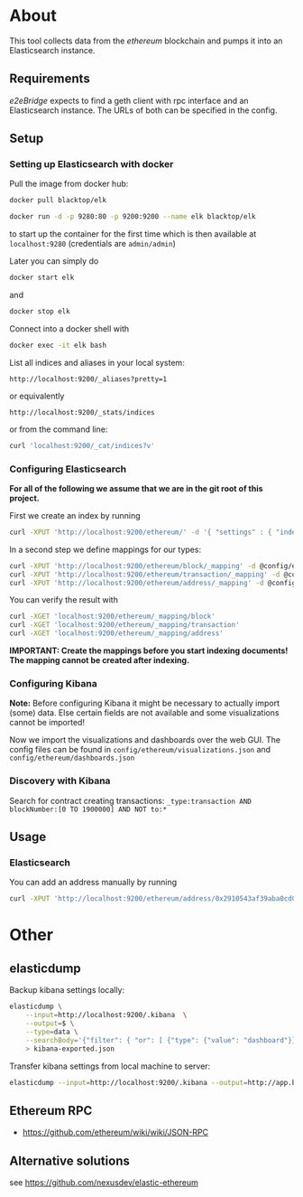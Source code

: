 # About

This tool collects data from the *ethereum* blockchain and pumps it into an Elasticsearch instance. 

## Requirements

_e2eBridge_ expects to find a geth client with rpc interface and an Elasticsearch instance. The URLs of both can be specified in the config.

## Setup

### Setting up Elasticsearch with docker

Pull the image from docker hub:
```bash
docker pull blacktop/elk
```

```bash
docker run -d -p 9280:80 -p 9200:9200 --name elk blacktop/elk 
```
to start up the container for the first time which is then available at `localhost:9280` (credentials are `admin/admin`)


Later you can simply do
```bash
docker start elk
```
and
```bash
docker stop elk
```

Connect into a docker shell with
```bash
docker exec -it elk bash
```

List all indices and aliases in your local system:
```
http://localhost:9200/_aliases?pretty=1
```
or equivalently
```
http://localhost:9200/_stats/indices
```
or from the command line:
```bash
curl 'localhost:9200/_cat/indices?v'
```

### Configuring Elasticsearch

**For all of the following we assume that we are in the git root of this project.**

First we create an index by running
```bash
curl -XPUT 'http://localhost:9200/ethereum/' -d '{ "settings" : { "index" : { "number_of_shards" : 3, "number_of_replicas" : 1  } } }'
```

In a second step we define mappings for our types:
```bash
curl -XPUT 'http://localhost:9200/ethereum/block/_mapping' -d @config/ethereum/blockMapping.json
curl -XPUT 'http://localhost:9200/ethereum/transaction/_mapping' -d @config/ethereum/transactionMapping.json
curl -XPUT 'http://localhost:9200/ethereum/address/_mapping' -d @config/ethereum/addressMapping.json
```

You can verify the result with
```bash
curl -XGET 'localhost:9200/ethereum/_mapping/block'
curl -XGET 'localhost:9200/ethereum/_mapping/transaction'
curl -XGET 'localhost:9200/ethereum/_mapping/address'
```

**IMPORTANT: Create the mappings before you start indexing documents! The mapping cannot be created after indexing.**

### Configuring Kibana

**Note:** Before configuring Kibana it might be necessary to actually import (some) data. Else certain fields are not available and some visualizations cannot be imported!

Now we import the visualizations and dashboards over the web GUI. The config files can be found in 
`config/ethereum/visualizations.json` and `config/ethereum/dashboards.json`

### Discovery with Kibana

Search for contract creating transactions:
`_type:transaction AND blockNumber:[0 TO 1900000] AND NOT to:*`

## Usage

### Elasticsearch

You can add an address manually by running
```bash
curl -XPUT 'http://localhost:9200/ethereum/address/0x2910543af39aba0cd09dbb2d50200b3e800a63d2' -d '{"comment" : "Kraken"}'
```

# Other

## elasticdump

Backup kibana settings locally:
```bash
elasticdump \
    --input=http://localhost:9200/.kibana  \
    --output=$ \
    --type=data \
    --searchBody='{"filter": { "or": [ {"type": {"value": "dashboard"}}, {"type" : {"value":"visualization"}}] }}' \
    > kibana-exported.json
```

Transfer kibana settings from local machine to server:
```bash
elasticdump --input=http://localhost:9200/.kibana --output=http://app.b0x.it:9200/.kibana --type=data --searchBody='{"filter": { "or": [ {"type": {"value": "dashboard"}}, {"type" : {"value":"visualization"}}] }}'
```

## Ethereum RPC

* https://github.com/ethereum/wiki/wiki/JSON-RPC


## Alternative solutions

see https://github.com/nexusdev/elastic-ethereum
